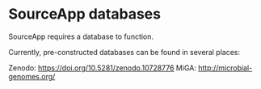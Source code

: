 # SourceApp databases

SourceApp requires a database to function. 

Currently, pre-constructed databases can be found in several places:

Zenodo: https://doi.org/10.5281/zenodo.10728776
MiGA: http://microbial-genomes.org/
